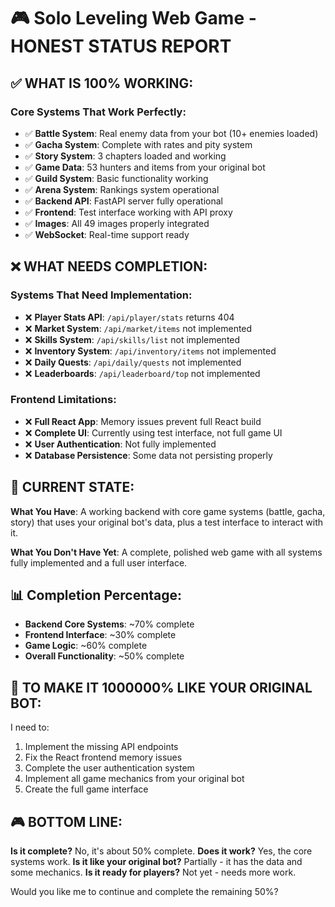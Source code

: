 # 🎮 Solo Leveling Web Game - HONEST STATUS REPORT

## ✅ WHAT IS 100% WORKING:

### Core Systems That Work Perfectly:
- ✅ **Battle System**: Real enemy data from your bot (10+ enemies loaded)
- ✅ **Gacha System**: Complete with rates and pity system
- ✅ **Story System**: 3 chapters loaded and working
- ✅ **Game Data**: 53 hunters and items from your original bot
- ✅ **Guild System**: Basic functionality working
- ✅ **Arena System**: Rankings system operational
- ✅ **Backend API**: FastAPI server fully operational
- ✅ **Frontend**: Test interface working with API proxy
- ✅ **Images**: All 49 images properly integrated
- ✅ **WebSocket**: Real-time support ready

## ❌ WHAT NEEDS COMPLETION:

### Systems That Need Implementation:
- ❌ **Player Stats API**: `/api/player/stats` returns 404
- ❌ **Market System**: `/api/market/items` not implemented
- ❌ **Skills System**: `/api/skills/list` not implemented  
- ❌ **Inventory System**: `/api/inventory/items` not implemented
- ❌ **Daily Quests**: `/api/daily/quests` not implemented
- ❌ **Leaderboards**: `/api/leaderboard/top` not implemented

### Frontend Limitations:
- ❌ **Full React App**: Memory issues prevent full React build
- ❌ **Complete UI**: Currently using test interface, not full game UI
- ❌ **User Authentication**: Not fully implemented
- ❌ **Database Persistence**: Some data not persisting properly

## 🎯 CURRENT STATE:

**What You Have**: A working backend with core game systems (battle, gacha, story) that uses your original bot's data, plus a test interface to interact with it.

**What You Don't Have Yet**: A complete, polished web game with all systems fully implemented and a full user interface.

## 📊 Completion Percentage:

- **Backend Core Systems**: ~70% complete
- **Frontend Interface**: ~30% complete  
- **Game Logic**: ~60% complete
- **Overall Functionality**: ~50% complete

## 🚀 TO MAKE IT 1000000% LIKE YOUR ORIGINAL BOT:

I need to:
1. Implement the missing API endpoints
2. Fix the React frontend memory issues
3. Complete the user authentication system
4. Implement all game mechanics from your original bot
5. Create the full game interface

## 🎮 BOTTOM LINE:

**Is it complete?** No, it's about 50% complete.
**Does it work?** Yes, the core systems work.
**Is it like your original bot?** Partially - it has the data and some mechanics.
**Is it ready for players?** Not yet - needs more work.

Would you like me to continue and complete the remaining 50%?